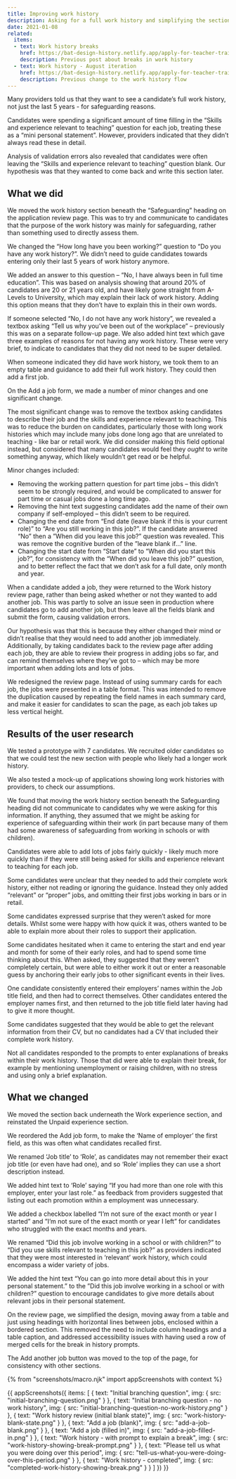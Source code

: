 ```yaml
---
title: Improving work history
description: Asking for a full work history and simplifying the section by removing skills and experience.
date: 2021-01-08
related:
  items:
  - text: Work history breaks
    href: https://bat-design-history.netlify.app/apply-for-teacher-training/work-history-breaks/
    description: Previous post about breaks in work history
  - text: Work history - August iteration
    href: https://bat-design-history.netlify.app/apply-for-teacher-training/work-history/
    description: Previous change to the work history flow
---
```

Many providers told us that they want to see a candidate’s full work history, not just the last 5 years - for safeguarding reasons.

Candidates were spending a significant amount of time filling in the “Skills and experience relevant to teaching” question for each job, treating these as a “mini personal statement”. However, providers indicated that they didn’t always read these in detail.

Analysis of validation errors also revealed that candidates were often leaving the “Skills and experience relevant to teaching” question blank. Our hypothesis was that they wanted to come back and write this section later.

## What we did

We moved the work history section beneath the “Safeguarding” heading on the application review page. This was to try and communicate to candidates that the purpose of the work history was mainly for safeguarding, rather than something used to directly assess them.

We changed the “How long have you been working?” question to “Do you have any work history?”. We didn’t need to guide candidates towards entering only their last 5 years of work history anymore.

We added an answer to this question – “No, I have always been in full time education”. This was based on analysis showing that around 20% of candidates are 20 or 21 years old, and have likely gone straight from A-Levels to University, which may explain their lack of work history. Adding this option means that they don’t have to explain this in their own words.

If someone selected “No, I do not have any work history”, we revealed a textbox asking “Tell us why you’ve been out of the workplace” – previously this was on a separate follow-up page. We also added hint text which gave three examples of reasons for not having any work history. These were very brief, to indicate to candidates that they did not need to be super detailed.

When someone indicated they did have work history, we took them to an empty table and guidance to add their full work history. They could then add a first job.

On the Add a job form, we made a number of minor changes and one significant change.

The most significant change was to remove the textbox asking candidates to describe their job and the skills and experience relevant to teaching. This was to reduce the burden on candidates, particularly those with long work histories which may include many jobs done long ago that are unrelated to teaching - like bar or retail work. We did consider making this field optional instead, but considered that many candidates would feel they _ought_ to write something anyway, which likely wouldn’t get read or be helpful.

Minor changes included:

* Removing the working pattern question for part time jobs – this didn’t seem to be strongly required, and would be complicated to answer for part time or casual jobs done a long time ago.
* Removing the hint text suggesting candidates add the name of their own company if self-employed – this didn’t seem to be required.
* Changing the end date from “End date (leave blank if this is your current role)” to “Are you still working in this job?”. If the candidate answered “No” then a ”When did you leave this job?” question was revealed. This was remove the cognitive burden of the ”leave blank if…” line.
* Changing the start date from “Start date” to “When did you start this job?”, for consistency with the “When did you leave this job?” question, and to better reflect the fact that we don’t ask for a full date, only month and year.

When a candidate added a job, they were returned to the Work history review page, rather than being asked whether or not they wanted to add another job. This was partly to solve an issue seen in production where candidates go to add another job, but then leave all the fields blank and submit the form, causing validation errors.

Our hypothesis was that this is because they either changed their mind or didn’t realise that they would need to add another job immediately. Additionally, by taking candidates back to the review page after adding each job, they are able to review their progress in adding jobs so far, and can remind themselves where they’ve got to – which may be more important when adding lots and lots of jobs.

We redesigned the review page. Instead of using summary cards for each job, the jobs were presented in a table format. This was intended to remove the duplication caused by repeating the field names in each summary card, and make it easier for candidates to scan the page, as each job takes up less vertical height.

## Results of the user research

We tested a prototype with 7 candidates. We recruited older candidates so that we could test the new section with people who likely had a longer work history.

We also tested a mock-up of applications showing long work histories with providers, to check our assumptions.

We found that moving the work history section beneath the Safeguarding heading did not communicate to candidates why we were asking for this information. If anything, they assumed that we might be asking for experience of safeguarding within their work (in part because many of them had some awareness of safeguarding from working in schools or with children).

Candidates were able to add lots of jobs fairly quickly - likely much more quickly than if they were still being asked for skills and experience relevant to teaching for each job.

Some candidates were unclear that they needed to add their complete work history, either not reading or ignoring the guidance. Instead they only added “relevant” or “proper” jobs, and omitting their first jobs working in bars or in retail.

Some candidates expressed surprise that they weren’t asked for more details. Whilst some were happy with how quick it was, others wanted to be able to explain more about their roles to support their application.

Some candidates hesitated when it came to entering the start and end year and month for some of their early roles, and had to spend some time thinking about this. When asked, they suggested that they weren’t completely certain, but were able to either work it out or enter a reasonable guess by anchoring their early jobs to other significant events in their lives.

One candidate consistently entered their employers’ names within the Job title field, and then had to correct themselves. Other candidates entered the employer names first, and then returned to the job title field later having had to give it more thought.

Some candidates suggested that they would be able to get the relevant information from their CV, but no candidates had a CV that included their complete work history.

Not all candidates responded to the prompts to enter explanations of breaks within their work history. Those that did were able to explain their break, for example by mentioning unemployment or raising children, with no stress and using only a brief explanation.

## What we changed

We moved the section back underneath the Work experience section, and reinstated the Unpaid experience section.

We reordered the Add job form, to make the ‘Name of employer’ the first field, as this was often what candidates recalled first.

We renamed ‘Job title’ to ‘Role’, as candidates may not remember their exact job title (or even have had one), and so ‘Role’ implies they can use a short description instead.

We added hint text to ‘Role’ saying “If you had more than one role with this employer, enter your last role.” as feedback from providers suggested that listing out each promotion within a employment was unnecessary.

We added a checkbox labelled “I’m not sure of the exact month or year I started” and ”I’m not sure of the exact month or year I left” for candidates who struggled with the exact months and years.

We renamed “Did this job involve working in a school or with children?” to “Did you use skills relevant to teaching in this job?” as providers indicated that they were most interested in ‘relevant’ work history, which could encompass a wider variety of jobs.

We added the hint text “You can go into more detail about this in your personal statement.” to the ”Did this job involve working in a school or with children?” question to encourage candidates to give more details about relevant jobs in their personal statement.

On the review page, we simplified the design, moving away from a table and just using headings with horizontal lines between jobs, enclosed within a bordered section. This removed the need to include column headings and a table caption, and addressed accessibility issues with having used a row of merged cells for the break in history prompts.

The Add another job button was moved to the top of the page, for consistency with other sections.


{% from "screenshots/macro.njk" import appScreenshots with context %}

{{ appScreenshots({
  items: [
    {
      text: "Initial branching question",
      img: {
        src: "initial-branching-question.png"
      }
    },
    {
      text: "Initial branching question - no work history",
      img: {
        src: "initial-branching-question-no-work-history.png"
      }
    },
    {
      text: "Work history review (initial blank state)",
      img: {
        src: "work-history-blank-state.png"
      }
    },
    {
      text: "Add a job (blank)",
      img: {
        src: "add-a-job-blank.png"
      }
    },
    {
      text: "Add a job (filled in)",
      img: {
        src: "add-a-job-filled-in.png"
      }
    },
    {
      text: "Work history - with prompt to explain a break",
      img: {
        src: "work-history-showing-break-prompt.png"
      }
    },
    {
      text: "Please tell us what you were doing over this period",
      img: {
        src: "tell-us-what-you-were-doing-over-this-period.png"
      }
    },
    {
      text: "Work history - completed",
      img: {
        src: "completed-work-history-showing-break.png"
      }
    }
  ]
}) }}
